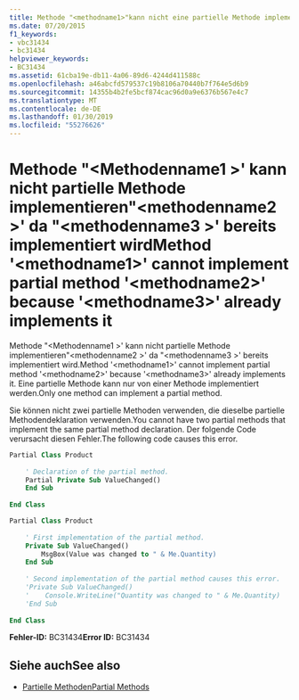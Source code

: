```yaml
---
title: Methode "<methodname1>"kann nicht eine partielle Methode implementieren"<methodname2>"da"<methodname3>" bereits implementiert wird
ms.date: 07/20/2015
f1_keywords:
- vbc31434
- bc31434
helpviewer_keywords:
- BC31434
ms.assetid: 61cba19e-db11-4a06-89d6-4244d411588c
ms.openlocfilehash: a46abcfd579537c19b8106a70440b7f764e5d6b9
ms.sourcegitcommit: 14355b4b2fe5bcf874cac96d0a9e6376b567e4c7
ms.translationtype: MT
ms.contentlocale: de-DE
ms.lasthandoff: 01/30/2019
ms.locfileid: "55276626"
---
```

# <a name="method-methodname1-cannot-implement-partial-method-methodname2-because-methodname3-already-implements-it"></a><span data-ttu-id="90f64-102">Methode "\<Methodenname1 >' kann nicht partielle Methode implementieren"\<methodenname2 >' da "\<methodenname3 >' bereits implementiert wird</span><span class="sxs-lookup"><span data-stu-id="90f64-102">Method '\<methodname1>' cannot implement partial method '\<methodname2>' because '\<methodname3>' already implements it</span></span>
<span data-ttu-id="90f64-103">Methode "\<Methodenname1 >' kann nicht partielle Methode implementieren"\<methodenname2 >' da "\<methodenname3 >' bereits implementiert wird.</span><span class="sxs-lookup"><span data-stu-id="90f64-103">Method '\<methodname1>' cannot implement partial method '\<methodname2>' because '\<methodname3>' already implements it.</span></span> <span data-ttu-id="90f64-104">Eine partielle Methode kann nur von einer Methode implementiert werden.</span><span class="sxs-lookup"><span data-stu-id="90f64-104">Only one method can implement a partial method.</span></span>  
  
 <span data-ttu-id="90f64-105">Sie können nicht zwei partielle Methoden verwenden, die dieselbe partielle Methodendeklaration verwenden.</span><span class="sxs-lookup"><span data-stu-id="90f64-105">You cannot have two partial methods that implement the same partial method declaration.</span></span> <span data-ttu-id="90f64-106">Der folgende Code verursacht diesen Fehler.</span><span class="sxs-lookup"><span data-stu-id="90f64-106">The following code causes this error.</span></span>  
  
```vb  
Partial Class Product  
  
    ' Declaration of the partial method.  
    Partial Private Sub ValueChanged()  
    End Sub  
  
End Class  
```  
  
```vb  
Partial Class Product  
  
    ' First implementation of the partial method.  
    Private Sub ValueChanged()  
        MsgBox(Value was changed to " & Me.Quantity)  
    End Sub  
  
    ' Second implementation of the partial method causes this error.  
    'Private Sub ValueChanged()  
    '    Console.WriteLine("Quantity was changed to " & Me.Quantity)  
    'End Sub  
  
End Class  
```  
  
 <span data-ttu-id="90f64-107">**Fehler-ID:** BC31434</span><span class="sxs-lookup"><span data-stu-id="90f64-107">**Error ID:** BC31434</span></span>  
  
## <a name="see-also"></a><span data-ttu-id="90f64-108">Siehe auch</span><span class="sxs-lookup"><span data-stu-id="90f64-108">See also</span></span>
- [<span data-ttu-id="90f64-109">Partielle Methoden</span><span class="sxs-lookup"><span data-stu-id="90f64-109">Partial Methods</span></span>](../../visual-basic/programming-guide/language-features/procedures/partial-methods.md)
